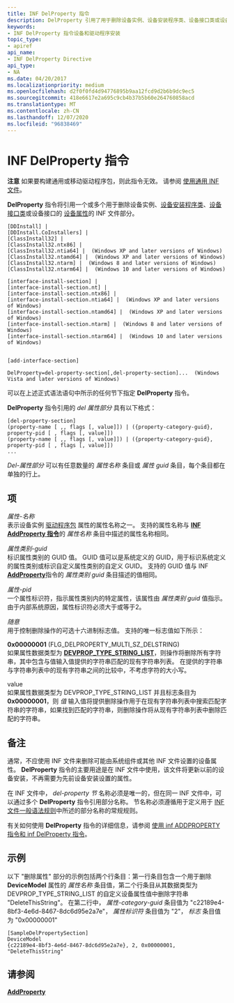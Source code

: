 ```yaml
---
title: INF DelProperty 指令
description: DelProperty 引用了用于删除设备实例、设备安装程序类、设备接口类或设备接口的设备属性的 INF 文件部分。
keywords:
- INF DelProperty 指令设备和驱动程序安装
topic_type:
- apiref
api_name:
- INF DelProperty Directive
api_type:
- NA
ms.date: 04/20/2017
ms.localizationpriority: medium
ms.openlocfilehash: d2f0f0fd4d94776895b9aa12fcd9d2b6b9dc9ec5
ms.sourcegitcommit: 418e6617e2a695c9cb4b37b5b60e264760858acd
ms.translationtype: MT
ms.contentlocale: zh-CN
ms.lasthandoff: 12/07/2020
ms.locfileid: "96838469"
---
```

# <a name="inf-delproperty-directive"></a>INF DelProperty 指令


**注意**  如果要构建通用或移动驱动程序包，则此指令无效。 请参阅 [使用通用 INF 文件](using-a-universal-inf-file.md)。

 

**DelProperty** 指令将引用一个或多个用于删除设备实例、[设备安装程序类](./overview-of-device-setup-classes.md)、[设备接口类](./overview-of-device-interface-classes.md)或设备接口的 [设备属性](device-properties.md)的 INF 文件部分。

```inf
[DDInstall] | 
[DDInstall.CoInstallers] | 
[ClassInstall32] | 
[ClassInstall32.ntx86] | 
[ClassInstall32.ntia64] |  (Windows XP and later versions of Windows)
[ClassInstall32.ntamd64] |  (Windows XP and later versions of Windows)
[ClassInstall32.ntarm] |  (Windows 8 and later versions of Windows)
[ClassInstall32.ntarm64] |  (Windows 10 and later versions of Windows)

[interface-install-section] | 
[interface-install-section.nt] | 
[interface-install-section.ntx86] | 
[interface-install-section.ntia64] |  (Windows XP and later versions of Windows)
[interface-install-section.ntamd64] |  (Windows XP and later versions of Windows)
[interface-install-section.ntarm] |  (Windows 8 and later versions of Windows)
[interface-install-section.ntarm64] |  (Windows 10 and later versions of Windows)


[add-interface-section] 
 
DelProperty=del-property-section[,del-property-section]...  (Windows Vista and later versions of Windows)
```

可以在上述正式语法语句中所示的任何节下指定 **DelProperty** 指令。

**DelProperty** 指令引用的 *del 属性部分* 具有以下格式：

```inf
[del-property-section]
(property-name [ ,, flags [, value]]) | ({property-category-guid}, property-pid [ , flags [, value]])
(property-name [ ,, flags [, value]]) | ({property-category-guid}, property-pid [ , flags [, value]])
...
```

*Del-属性部分* 可以有任意数量的 *属性名称* 条目或 *属性 guid* 条目，每个条目都在单独的行上。

## <a name="entries"></a>项


<a href="" id="property-name"></a>*属性-名称*  
表示设备实例 [驱动程序包](driver-packages.md) 属性的属性名称之一。 支持的属性名称与 [**INF AddProperty 指令**](inf-addproperty-directive.md)的 *属性名称* 条目中描述的属性名称相同。

<a href="" id="property-category-guid"></a>*属性类别-guid*  
标识属性类别的 GUID 值。 GUID 值可以是系统定义的 GUID，用于标识系统定义的属性类别或标识自定义属性类别的自定义 GUID。 支持的 GUID 值与 INF [**AddProperty**](inf-addproperty-directive.md)指令的 *属性类别 guid* 条目描述的值相同。

<a href="" id="property-pid"></a>*属性-pid*  
一个属性标识符，指示属性类别内的特定属性，该属性由 *属性类别 guid* 值指示。 由于内部系统原因，属性标识符必须大于或等于2。

<a href="" id="flags"></a>*随意*  
用于控制删除操作的可选十六进制标志值。 支持的唯一标志值如下所示：

<a href="" id="0x00000001--flg-delproperty-multi-sz-delstring-"></a>**0x00000001** (FLG_DELPROPERTY_MULTI_SZ_DELSTRING)   
如果属性数据类型为 [**DEVPROP_TYPE_STRING_LIST**](./devprop-type-string-list.md)，则操作将删除所有字符串，其中包含与值输入值提供的字符串匹配的现有字符串列表。 在提供的字符串与字符串列表中的现有字符串之间的比较中，不考虑字符的大小写。

<a href="" id="value"></a>value  
如果属性数据类型为 DEVPROP_TYPE_STRING_LIST 并且标志条目为 **0x00000001**，则 *值* 输入值将提供删除操作用于在现有字符串列表中搜索匹配字符串的字符串，如果找到匹配的字符串，则删除操作将从现有字符串列表中删除匹配的字符串。

<a name="remarks"></a>备注
-------

通常，不应使用 INF 文件来删除可能由系统组件或其他 INF 文件设置的设备属性。 **DelProperty** 指令的主要用途是在 INF 文件中使用，该文件将更新以前的设备安装，不再需要为先前设备安装设置的属性。

在 INF 文件中， *del-property 节* 名称必须是唯一的，但在同一 INF 文件中，可以通过多个 **DelProperty** 指令引用部分名称。 节名称必须遵循用于定义用于 [INF 文件一般语法规则](general-syntax-rules-for-inf-files.md)中所述的部分名称的常规规则。

有关如何使用 **DelProperty** 指令的详细信息，请参阅 [使用 inf ADDPROPERTY 指令和 inf DelProperty 指令](using-the-inf-addproperty-directive-and-the-inf-delproperty-directive.md)。

<a name="examples"></a>示例
--------

以下 "删除属性" 部分的示例包括两个行条目：第一行条目包含一个用于删除 **DeviceModel** 属性的 *属性名称* 条目值，第二个行条目从其数据类型为 DEVPROP_TYPE_STRING_LIST 的自定义设备属性值中删除字符串 "DeleteThisString"。 在第二行中， *属性-category-guid* 条目值为 "c22189e4-8bf3-4e6d-8467-8dc6d95e2a7e"， *属性标识符* 条目值为 "2"， *标志* 条目值为 "0x00000001"

```inf
[SampleDelPropertySection]
DeviceModel
{c22189e4-8bf3-4e6d-8467-8dc6d95e2a7e}, 2, 0x00000001, "DeleteThisString"
```

## <a name="see-also"></a>请参阅


[**AddProperty**](inf-addproperty-directive.md)

 


